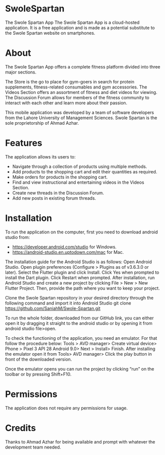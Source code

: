 # SwoleSpartan
The Swole Spartan App
The Swole Spartan App is a cloud-hosted application. 
It is a free application and is made as a potential substitute to the Swole Spartan website on smartphones.

# About
The Swole Spartan App offers a complete fitness platform divided into three major sections.

The Store is the go to place for gym-goers in search for protein supplements, fitness-related consumables and gym accessories. The Videos Section offers an assortment of fitness and diet videos for viewing. The Discussion Forum allows for members of the fitness community to interact with each other and learn more about their passion.

This mobile application was developed by a team of software developers from the Lahore University of Management Sciences. Swole Spartan is the sole proprietorship of Ahmad Azhar.

# Features
The application allows its users to:
- Navigate through a collection of products using multiple methods.
- Add products to the shopping cart and edit their quantities as required.
- Make orders for products in the shopping cart.
- Find and view instructional and entertaining videos in the Videos Section.
- Create new threads in the Discussion Forum.
- Add new posts in existing forum threads.

# Installation
To run the application on the computer, first you need to download android studio from:
- https://developer.android.com/studio for Windows.
- https://android-studio.en.uptodown.com/mac for Mac.

The installation guide for the Android Studio is as follows:
Open Android Studio.
Open plugin preferences (Configure > Plugins as of v3.6.3.0 or later).
Select the Flutter plugin and click Install.
Click Yes when prompted to install the Dart plugin.
Click Restart when prompted.
After installation, run Android Studio and create a new project by clicking File > New > New Flutter Project. Then, provide the path where you want to keep your project.

Clone the Swole Spartan repository in your desired directory through the following command and import it into Android Studio
git clone https://github.com/SaniahM/Swole-Spartan.git

To run the whole folder, downloaded from our GitHub link, you can either open it by dragging it straight to the android studio or by opening it from android studio file>open.

To check the functioning of the application, you need an emulator. For that follow the procedure below:
Tools > AVD manager> Create virtual device> Phone > Pixel 3 API 28 Android 9.0> Next > Install> Finish. After installing the emulator open it from Tools> AVD manager> Click the play button in front of the downloaded version.

Once the emulator opens you can run the project by clicking “run” on the toolbar or by pressing Shift+F10.

# Permissions
The application does not require any permissions for usage.

# Credits
Thanks to Ahmad Azhar for being available and prompt with whatever the development team needed.
